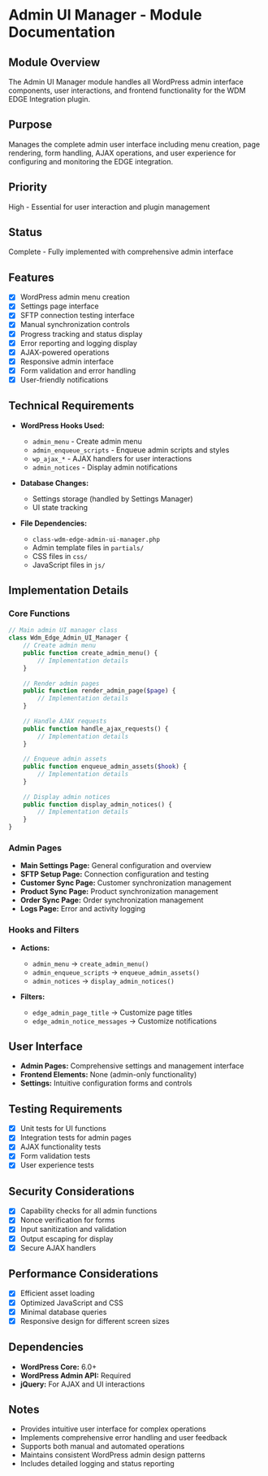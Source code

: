 # Admin UI Manager - Module Documentation

## Module Overview
The Admin UI Manager module handles all WordPress admin interface components, user interactions, and frontend functionality for the WDM EDGE Integration plugin.

## Purpose
Manages the complete admin user interface including menu creation, page rendering, form handling, AJAX operations, and user experience for configuring and monitoring the EDGE integration.

## Priority
High - Essential for user interaction and plugin management

## Status
Complete - Fully implemented with comprehensive admin interface

## Features
- [x] WordPress admin menu creation
- [x] Settings page interface
- [x] SFTP connection testing interface
- [x] Manual synchronization controls
- [x] Progress tracking and status display
- [x] Error reporting and logging display
- [x] AJAX-powered operations
- [x] Responsive admin interface
- [x] Form validation and error handling
- [x] User-friendly notifications

## Technical Requirements
- **WordPress Hooks Used:**
  - `admin_menu` - Create admin menu
  - `admin_enqueue_scripts` - Enqueue admin scripts and styles
  - `wp_ajax_*` - AJAX handlers for user interactions
  - `admin_notices` - Display admin notifications

- **Database Changes:**
  - Settings storage (handled by Settings Manager)
  - UI state tracking

- **File Dependencies:**
  - `class-wdm-edge-admin-ui-manager.php`
  - Admin template files in `partials/`
  - CSS files in `css/`
  - JavaScript files in `js/`

## Implementation Details
### Core Functions
```php
// Main admin UI manager class
class Wdm_Edge_Admin_UI_Manager {
    // Create admin menu
    public function create_admin_menu() {
        // Implementation details
    }
    
    // Render admin pages
    public function render_admin_page($page) {
        // Implementation details
    }
    
    // Handle AJAX requests
    public function handle_ajax_requests() {
        // Implementation details
    }
    
    // Enqueue admin assets
    public function enqueue_admin_assets($hook) {
        // Implementation details
    }
    
    // Display admin notices
    public function display_admin_notices() {
        // Implementation details
    }
}
```

### Admin Pages
- **Main Settings Page:** General configuration and overview
- **SFTP Setup Page:** Connection configuration and testing
- **Customer Sync Page:** Customer synchronization management
- **Product Sync Page:** Product synchronization management
- **Order Sync Page:** Order synchronization management
- **Logs Page:** Error and activity logging

### Hooks and Filters
- **Actions:**
  - `admin_menu` → `create_admin_menu()`
  - `admin_enqueue_scripts` → `enqueue_admin_assets()`
  - `admin_notices` → `display_admin_notices()`

- **Filters:**
  - `edge_admin_page_title` → Customize page titles
  - `edge_admin_notice_messages` → Customize notifications

## User Interface
- **Admin Pages:** Comprehensive settings and management interface
- **Frontend Elements:** None (admin-only functionality)
- **Settings:** Intuitive configuration forms and controls

## Testing Requirements
- [x] Unit tests for UI functions
- [x] Integration tests for admin pages
- [x] AJAX functionality tests
- [x] Form validation tests
- [x] User experience tests

## Security Considerations
- [x] Capability checks for all admin functions
- [x] Nonce verification for forms
- [x] Input sanitization and validation
- [x] Output escaping for display
- [x] Secure AJAX handlers

## Performance Considerations
- [x] Efficient asset loading
- [x] Optimized JavaScript and CSS
- [x] Minimal database queries
- [x] Responsive design for different screen sizes

## Dependencies
- **WordPress Core:** 6.0+
- **WordPress Admin API:** Required
- **jQuery:** For AJAX and UI interactions

## Notes
- Provides intuitive user interface for complex operations
- Implements comprehensive error handling and user feedback
- Supports both manual and automated operations
- Maintains consistent WordPress admin design patterns
- Includes detailed logging and status reporting 